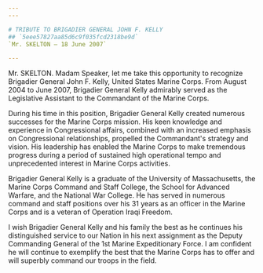 ```yaml
---
---

# TRIBUTE TO BRIGADIER GENERAL JOHN F. KELLY
## `5eee57827aa85d6c9f035fcd2318be9d`
`Mr. SKELTON — 18 June 2007`

---
```



Mr. SKELTON. Madam Speaker, let me take this opportunity to recognize 
Brigadier General John F. Kelly, United States Marine Corps. From 
August 2004 to June 2007, Brigadier General Kelly admirably served as 
the Legislative Assistant to the Commandant of the Marine Corps.

During his time in this position, Brigadier General Kelly created 
numerous successes for the Marine Corps mission. His keen knowledge and 
experience in Congressional affairs, combined with an increased 
emphasis on Congressional relationships, propelled the Commandant's 
strategy and vision. His leadership has enabled the Marine Corps to 
make tremendous progress during a period of sustained high operational 
tempo and unprecedented interest in Marine Corps activities.

Brigadier General Kelly is a graduate of the University of 
Massachusetts, the Marine Corps Command and Staff College, the School 
for Advanced Warfare, and the National War College. He has served in 
numerous command and staff positions over his 31 years as an officer in 
the Marine Corps and is a veteran of Operation Iraqi Freedom.

I wish Brigadier General Kelly and his family the best as he 
continues his distinguished service to our Nation in his next 
assignment as the Deputy Commanding General of the 1st Marine 
Expeditionary Force. I am confident he will continue to exemplify the 
best that the Marine Corps has to offer and will superbly command our 
troops in the field.
